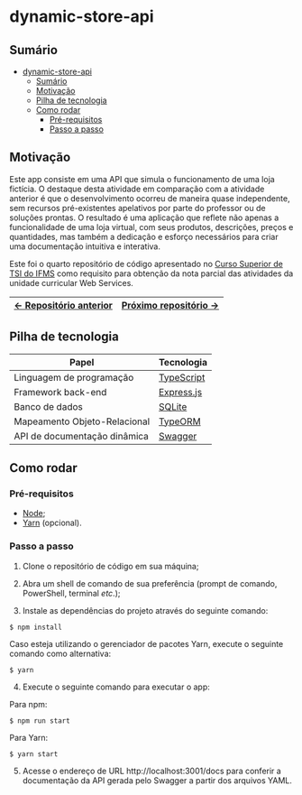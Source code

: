 # dynamic-store-api

## Sumário

- [dynamic-store-api](#dynamic-store-api)
  - [Sumário](#sumário)
  - [Motivação](#motivação)
  - [Pilha de tecnologia](#pilha-de-tecnologia)
  - [Como rodar](#como-rodar)
    - [Pré-requisitos](#pré-requisitos)
    - [Passo a passo](#passo-a-passo)

## Motivação

Este app consiste em uma API que simula o funcionamento de uma loja fictícia. O destaque desta atividade em comparação com a atividade anterior é que o desenvolvimento ocorreu de maneira quase independente, sem recursos pré-existentes apelativos por parte do professor ou de soluções prontas. O resultado é uma aplicação que reflete não apenas a funcionalidade de uma loja virtual, com seus produtos, descrições, preços e quantidades, mas também a dedicação e esforço necessários para criar uma documentação intuitiva e interativa.

Este foi o quarto repositório de código apresentado no [Curso Superior de TSI do IFMS](https://www.ifms.edu.br/campi/campus-aquidauana/cursos/graduacao/sistemas-para-internet/sistemas-para-internet) como requisito para obtenção da nota parcial das atividades da unidade curricular Web Services.

| [&larr; Repositório anterior](https://github.com/mdccg/swagger-ui-demo) | [Próximo repositório &rarr;](https://github.com/mdccg/auth-via-hash-and-salt) |
|-|-|

## Pilha de tecnologia

| Papel | Tecnologia |
|-|-|
| Linguagem de programação | [TypeScript](https://www.typescriptlang.org/) |
| Framework back-end | [Express.js](https://expressjs.com/pt-br/) |
| Banco de dados | [SQLite](https://www.sqlite.org/) |
| Mapeamento Objeto-Relacional | [TypeORM](https://typeorm.io/) |
| API de documentação dinâmica | [Swagger](https://swagger.io/) |

## Como rodar

### Pré-requisitos

- [Node](https://nodejs.org/en/download/);
- [Yarn](https://yarnpkg.com/) (opcional).

### Passo a passo

1. Clone o repositório de código em sua máquina;
   
2. Abra um shell de comando de sua preferência (prompt de comando, PowerShell, terminal _etc_.);

3. Instale as dependências do projeto através do seguinte comando:

```console
$ npm install
```

Caso esteja utilizando o gerenciador de pacotes Yarn, execute o seguinte comando como alternativa:

```console
$ yarn
```

4. Execute o seguinte comando para executar o app:

Para npm:

```console
$ npm run start
```

Para Yarn:

```console
$ yarn start
```

5. Acesse o endereço de URL http://localhost:3001/docs para conferir a documentação da API gerada pelo Swagger a partir dos arquivos YAML.
